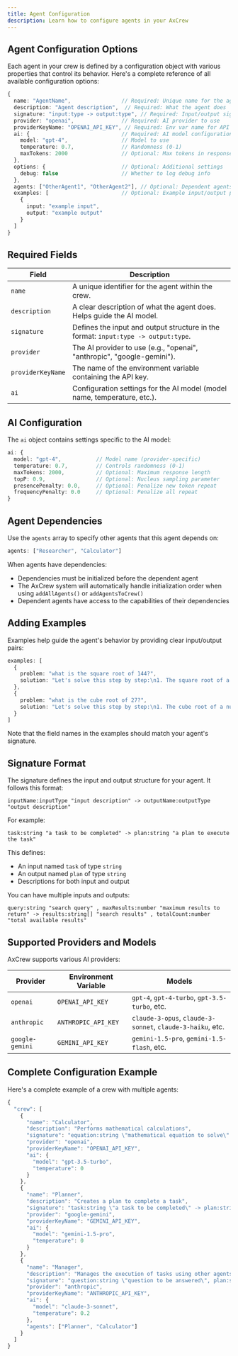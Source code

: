 ```yaml
---
title: Agent Configuration
description: Learn how to configure agents in your AxCrew
---
```


## Agent Configuration Options

Each agent in your crew is defined by a configuration object with various properties that control its behavior. Here's a complete reference of all available configuration options:

```typescript
{
  name: "AgentName",                // Required: Unique name for the agent
  description: "Agent description",  // Required: What the agent does
  signature: "input:type -> output:type", // Required: Input/output signature
  provider: "openai",               // Required: AI provider to use
  providerKeyName: "OPENAI_API_KEY", // Required: Env var name for API key
  ai: {                             // Required: AI model configuration
    model: "gpt-4",                 // Model to use
    temperature: 0.7,               // Randomness (0-1)
    maxTokens: 2000                 // Optional: Max tokens in response
  },
  options: {                        // Optional: Additional settings
    debug: false                    // Whether to log debug info
  },
  agents: ["OtherAgent1", "OtherAgent2"], // Optional: Dependent agents
  examples: [                       // Optional: Example input/output pairs
    {
      input: "example input",
      output: "example output"
    }
  ]
}
```

## Required Fields

| Field | Description |
|-------|-------------|
| `name` | A unique identifier for the agent within the crew. |
| `description` | A clear description of what the agent does. Helps guide the AI model. |
| `signature` | Defines the input and output structure in the format: `input:type -> output:type`. |
| `provider` | The AI provider to use (e.g., "openai", "anthropic", "google-gemini"). |
| `providerKeyName` | The name of the environment variable containing the API key. |
| `ai` | Configuration settings for the AI model (model name, temperature, etc.). |

## AI Configuration

The `ai` object contains settings specific to the AI model:

```typescript
ai: {
  model: "gpt-4",           // Model name (provider-specific)
  temperature: 0.7,         // Controls randomness (0-1)
  maxTokens: 2000,          // Optional: Maximum response length
  topP: 0.9,                // Optional: Nucleus sampling parameter
  presencePenalty: 0.0,     // Optional: Penalize new token repeat
  frequencyPenalty: 0.0     // Optional: Penalize all repeat
}
```

## Agent Dependencies

Use the `agents` array to specify other agents that this agent depends on:

```typescript
agents: ["Researcher", "Calculator"]
```

When agents have dependencies:
- Dependencies must be initialized before the dependent agent
- The AxCrew system will automatically handle initialization order when using `addAllAgents()` or `addAgentsToCrew()`
- Dependent agents have access to the capabilities of their dependencies

## Adding Examples

Examples help guide the agent's behavior by providing clear input/output pairs:

```typescript
examples: [
  {
    problem: "what is the square root of 144?",
    solution: "Let's solve this step by step:\n1. The square root of a number is a value that, when multiplied by itself, gives the original number\n2. For 144, we need to find a number that when multiplied by itself equals 144\n3. 12 × 12 = 144\nTherefore, the square root of 144 is 12"
  },
  {
    problem: "what is the cube root of 27?",
    solution: "Let's solve this step by step:\n1. The cube root of a number is a value that, when multiplied by itself twice, gives the original number\n2. For 27, we need to find a number that when cubed equals 27\n3. 3 × 3 × 3 = 27\nTherefore, the cube root of 27 is 3"
  }
]
```

Note that the field names in the examples should match your agent's signature.

## Signature Format

The signature defines the input and output structure for your agent. It follows this format:

```
inputName:inputType "input description" -> outputName:outputType "output description"
```

For example:
```
task:string "a task to be completed" -> plan:string "a plan to execute the task"
```

This defines:
- An input named `task` of type `string`
- An output named `plan` of type `string`
- Descriptions for both input and output

You can have multiple inputs and outputs:

```
query:string "search query" , maxResults:number "maximum results to return" -> results:string[] "search results" , totalCount:number "total available results"
```

## Supported Providers and Models

AxCrew supports various AI providers:

| Provider | Environment Variable | Models |
|----------|---------------------|--------|
| `openai` | `OPENAI_API_KEY` | `gpt-4`, `gpt-4-turbo`, `gpt-3.5-turbo`, etc. |
| `anthropic` | `ANTHROPIC_API_KEY` | `claude-3-opus`, `claude-3-sonnet`, `claude-3-haiku`, etc. |
| `google-gemini` | `GEMINI_API_KEY` | `gemini-1.5-pro`, `gemini-1.5-flash`, etc. |

## Complete Configuration Example

Here's a complete example of a crew with multiple agents:

```javascript
{
  "crew": [
    {
      "name": "Calculator",
      "description": "Performs mathematical calculations",
      "signature": "equation:string \"mathematical equation to solve\" -> result:number \"calculated result\"",
      "provider": "openai",
      "providerKeyName": "OPENAI_API_KEY",
      "ai": {
        "model": "gpt-3.5-turbo",
        "temperature": 0
      }
    },
    {
      "name": "Planner",
      "description": "Creates a plan to complete a task",
      "signature": "task:string \"a task to be completed\" -> plan:string \"a plan to execute the task\"",
      "provider": "google-gemini",
      "providerKeyName": "GEMINI_API_KEY",
      "ai": {
        "model": "gemini-1.5-pro",
        "temperature": 0
      }
    },
    {
      "name": "Manager",
      "description": "Manages the execution of tasks using other agents",
      "signature": "question:string \"question to be answered\", plan:string \"plan from the Planner\" -> answer:string \"final answer\"",
      "provider": "anthropic",
      "providerKeyName": "ANTHROPIC_API_KEY",
      "ai": {
        "model": "claude-3-sonnet",
        "temperature": 0.2
      },
      "agents": ["Planner", "Calculator"]
    }
  ]
} 